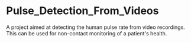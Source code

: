 # Pulse_Detection_From_Videos
A project aimed at detecting the human pulse rate from video recordings. This can be used for non-contact monitoring of a patient's health.
